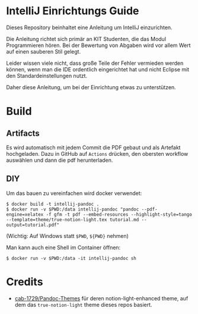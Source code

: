 IntelliJ Einrichtungs Guide
===

Dieses Repository beinhaltet eine Anleitung um IntelliJ einzurichten.

Die Anleitung richtet sich primär an KIT Studenten, die das Modul Programmieren hören. Bei der Bewertung von Abgaben wird vor allem Wert auf einen sauberen Stil gelegt.

Leider wissen viele nicht, dass große Teile der Fehler vermieden werden können, wenn man
die IDE ordentlich eingerichtet hat und nicht Eclipse mit den Standardeinstellungen nutzt.

Daher diese Anleitung, um bei der Einrichtung etwas zu unterstützen.

# Build

## Artifacts

Es wird automatisch mit jedem Commit die PDF gebaut und als Artefakt hochgeladen.
Dazu in GitHub auf `Actions` drücken, den obersten workflow auswählen und dann die pdf herunterladen.

## DIY

Um das bauen zu vereinfachen wird docker verwendet:
```
$ docker build -t intellij-pandoc .
$ docker run -v $PWD:/data intellij-pandoc "pandoc --pdf-engine=xelatex -f gfm -t pdf --embed-resources --highlight-style=tango --template=theme/true-notion-light.tex tutorial.md --output=tutorial.pdf"
```
(Wichtig: Auf Windows statt `$PWD`, `${PWD}` nehmen)


Man kann auch eine Shell im Container öffnen:
```
$ docker run -v $PWD:/data -it intellij-pandoc sh
```

# Credits
- [cab-1729/Pandoc-Themes](https://github.com/cab-1729/Pandoc-Themes) für deren notion-light-enhanced theme, auf dem das `true-notion-light` theme dieses repos basiert.
